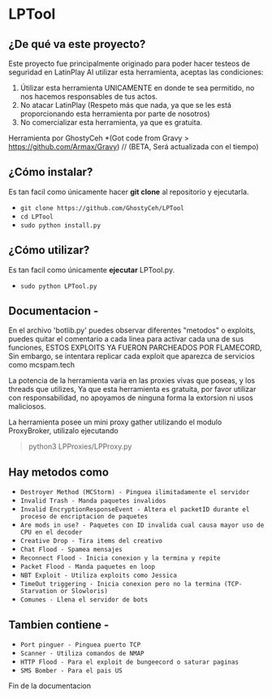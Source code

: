 # LPTool

## ¿De qué va este proyecto?
Este proyecto fue principalmente originado para poder hacer testeos de seguridad en LatinPlay
Al utilizar esta herramienta, aceptas las condiciones:

1. Útilizar esta herramienta UNICAMENTE en donde te sea permitido, no nos hacemos responsables de tus actos.
2. No atacar LatinPlay (Respeto más que nada, ya que se les está proporcionando esta herramienta por parte de nosotros)
3. No comercializar esta herramienta, ya que es gratuita.

Herramienta por GhostyCeh *(Got code from Gravy > https://github.com/Armax/Gravy) // (BETA, Será actualizada con el tiempo)

## ¿Cómo instalar?

Es tan facil como únicamente hacer **git clone** al repositorio y ejecutarla.

* `git clone https://github.com/GhostyCeh/LPTool`
* `cd LPTool`
* `sudo python install.py`

## ¿Cómo utilizar?

Es tan facil como únicamente **ejecutar** LPTool.py.

* `sudo python LPTool.py`

## Documentacion - 

En el archivo 'botlib.py' puedes observar diferentes "metodos" o exploits, puedes quitar el comentario a cada linea para activar
cada una de sus funciones, ESTOS EXPLOITS YA FUERON PARCHEADOS POR FLAMECORD, Sin embargo, se intentara replicar cada exploit que aparezca de servicios como mcspam.tech

La potencia de la herramienta varia en las proxies vivas que poseas, y los threads que utilizes, Ya que esta herramienta es gratuita, por favor utilizar con responsabilidad, no apoyamos de ninguna forma la extorsion ni usos maliciosos.

La herramienta posee un mini proxy gather utilizando el modulo ProxyBroker, utilizalo ejecutando 
> python3 LPProxies/LPProxy.py

## Hay metodos como 
* `Destroyer Method (MCStorm) - Pinguea ilimitadamente el servidor`
* `Invalid Trash - Manda paquetes invalidos`
* `Invalid EncryptionResponseEvent - Altera el packetID durante el proceso de encriptacion de paquetes`
* `Are mods in use? - Paquetes con ID invalida cual causa mayor uso de CPU en el decoder`
* `Creative Drop - Tira items del creativo`
* `Chat Flood - Spamea mensajes`
* `Reconnect Flood - Inicia conexion y la termina y repite` 
* `Packet Flood - Manda paquetes en loop`
* `NBT Exploit - Utiliza exploits como Jessica`
* `TimeOut triggering - Inicia conexion pero no la termina (TCP-Starvation or Slowloris)`
* `Comunes - Llena el servidor de bots`

## Tambien contiene -
* `Port pinguer - Pinguea puerto TCP`
* `Scanner - Utiliza comandos de NMAP`
* `HTTP Flood - Para el exploit de bungeecord o saturar paginas`
* `SMS Bomber - Para el pais US`

Fin de la documentacion
